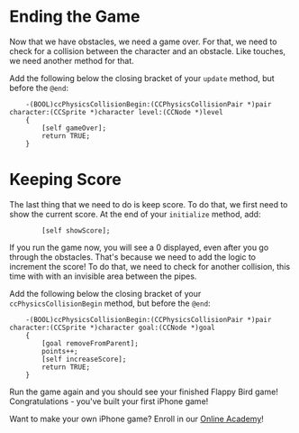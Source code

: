 Ending the Game
==================

Now that we have obstacles, we need a game over. For that, we need to check for a collision
between the character and an obstacle. Like touches, we need another method for that.

Add the following below the closing bracket of your ```update``` method,
but before the ```@end```:

		-(BOOL)ccPhysicsCollisionBegin:(CCPhysicsCollisionPair *)pair character:(CCSprite *)character level:(CCNode *)level
		{
			[self gameOver];
			return TRUE;
		}

Keeping Score
=============

The last thing that we need to do is keep score. To do that, we first need to show
the current score. At the end of your ```initialize``` method, add:

			[self showScore];

If you run the game now, you will see a 0 displayed, even after you go through the
obstacles. That's because we need to add the logic to increment the score! To do that,
we need to check for another collision, this time with with an invisible area between
the pipes.

Add the following below the closing bracket of your ```ccPhysicsCollisionBegin``` method,
but before the ```@end```:

		-(BOOL)ccPhysicsCollisionBegin:(CCPhysicsCollisionPair *)pair character:(CCSprite *)character goal:(CCNode *)goal
		{
			[goal removeFromParent];
			points++;
			[self increaseScore];
			return TRUE;
		}

Run the game again and you should see your finished Flappy Bird game! Congratulations - you've
built your first iPhone game!

Want to make your own iPhone game? Enroll in our
[Online Academy](https://www.makegameswith.us/online-academy/)!
